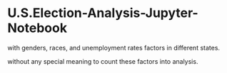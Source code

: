 # U.S.Election-Analysis-Jupyter-Notebook
with genders, races, and unemployment rates factors in different states.

without any special meaning to count these factors into analysis.
